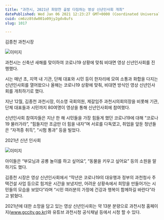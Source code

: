 ```yaml
---
title: "과천시, 2021년 희망찬 출발 다짐하는 영상 신년인사회 개최"
datePublished: Wed Jan 06 2021 12:23:27 GMT+0000 (Coordinated Universal Time)
cuid: cm6zz8tdw001o09jy2gdv8ufs
slug: 1017

---
```



김종천 과천시장

![이미지](https://cdn.hashnode.com/res/hashnode/image/upload/v1739247813729/c816e1d7-4ea3-41c3-9b3c-11a19a5fccf8.png)

과천시는 신축년 새해를 맞이하여 코로나19 상황에 맞춰 비대면 영상 신년인사회를 진행했다.

시는 매년 초, 지역 내 기관, 단체 대표와 시민 등이 한자리에 모여 소통과 화합을 다지는 신년인사회를 열어왔으나 올해는 코로나19 상황에 맞춰, 비대면 방식인 영상 신년인사회를 개최하기로 했다.

지난 12월, 김종천 과천시장, 이소영 국회의원, 제갈임주 과천시의회의장을 비롯해 기관, 단체 대표들과 시민까지 80여명이 영상을 통해 신년인사회에 참여했다.

신년인사회 참여자들은 지난 한 해 시민들을 가장 힘들게 했던 코로나19에 대해 “코로나19 물러가라”, “힘들지만 조금만 더 힘을 내자”며 서로를 다독였고, 취업을 앞둔 청년들은 “자격증 취득”, “시험 통과” 등을 빌었다.

2021년 신년 인사회

![이미지](https://cdn.hashnode.com/res/hashnode/image/upload/v1739247816367/74216c3e-2a2e-4a60-aecc-5010215bb0db.png)

아이들은 “부모님과 공룡 놀이를 하고 싶어요”, “동물을 키우고 싶어요” 등의 소원을 말하기도 했다.

김종천 시장은 영상 신년인사회에서 “작년은 코로나19의 대유행과 정부의 과천청사 주택건설 사업 등으로 힘겨운 시간을 보냈지만, 어려운 상황속에서 희망을 만들어가는 시민들의 모습을 보았다”라며 “시민 여러분의 가정에 건강과 행복이 함께하길 바란다”라고 밝혔다.

2021년에 대한 소망을 담고 있는 영상 신년인사회는 약 13분 분량으로 과천시청 홈페이지(www.gccity.go.kr)와 유튜브 과천시청 공식채널 등에서 시청 할 수 있다.